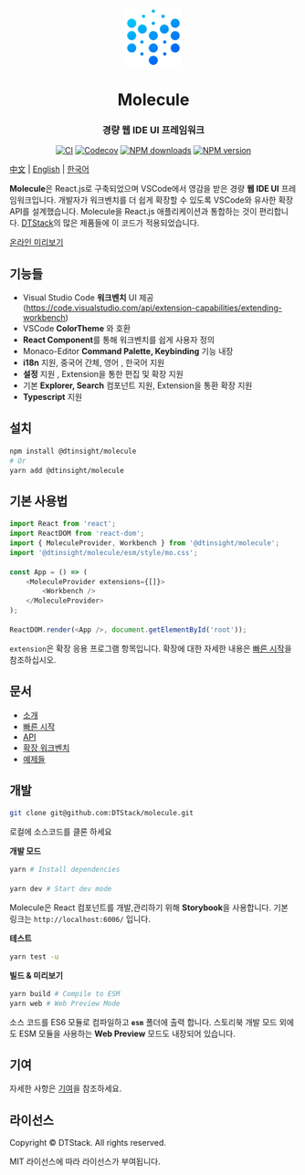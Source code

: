 <div align="center">

 <img src="./website/static/img/logo@3x.png" width="20%" height="20%" alt="watchman-logo" />
 <h1>Molecule</h1>
 <h3>경량 웹 IDE UI 프레임워크</h3>

[![CI][ci-image]][ci-url] [![Codecov][codecov-image]][codecov-url] [![NPM downloads][download-img]][download-url] [![NPM version][npm-version]][npm-version-url]

</div>

[ci-image]: https://github.com/DTStack/molecule/actions/workflows/main.yml/badge.svg
[ci-url]: https://github.com/DTStack/molecule/actions/workflows/main.yml
[codecov-image]: https://codecov.io/gh/DTStack/molecule/branch/main/graph/badge.svg?token=PDjbCBo6qz
[codecov-url]: https://codecov.io/gh/DTStack/molecule
[download-img]: https://img.shields.io/npm/dm/@dtinsight/molecule.svg?style=flat
[download-url]: https://www.npmjs.com/package/@dtinsight/molecule
[npm-version]: https://img.shields.io/npm/v/@dtinsight/molecule.svg?style=flat-square
[npm-version-url]: https://www.npmjs.com/package/@dtinsight/molecule

[中文](./README-zhCN.md) | [English](./README.md) | [한국어](./README-koKR.md)

**Molecule**은 React.js로 구축되었으며 VSCode에서 영감을 받은 경량 **웹 IDE UI** 프레임워크입니다. 개발자가 워크벤치를 더 쉽게 확장할 수 있도록 VSCode와 유사한 확장 API를 설계했습니다. Molecule을 React.js 애플리케이션과 통합하는 것이 편리합니다. [DTStack](https://www.dtstack.com/)의 많은 제품들에 이 코드가 적용되었습니다.

[온라인 미리보기](https://dtstack.github.io/molecule-examples/#/)

## 기능들

-   Visual Studio Code **워크벤치** UI 제공  
    (https://code.visualstudio.com/api/extension-capabilities/extending-workbench)
-   VSCode **ColorTheme** 와 호환
-   **React Component**를 통해 워크벤치를 쉽게 사용자 정의
-   Monaco-Editor **Command Palette, Keybinding** 기능 내장
-   **i18n** 지원, 중국어 간체, 영어 , 한국어 지원
-   **설정** 지원 , Extension을 통한 편집 및 확장 지원
-   기본 **Explorer, Search** 컴포넌트 지원, Extension을 통환 확장 지원
-   **Typescript** 지원

## 설치

```bash
npm install @dtinsight/molecule
# Or
yarn add @dtinsight/molecule
```

## 기본 사용법

```javascript
import React from 'react';
import ReactDOM from 'react-dom';
import { MoleculeProvider, Workbench } from '@dtinsight/molecule';
import '@dtinsight/molecule/esm/style/mo.css';

const App = () => (
    <MoleculeProvider extensions={[]}>
        <Workbench />
    </MoleculeProvider>
);

ReactDOM.render(<App />, document.getElementById('root'));
```

`extension`은 확장 응용 프로그램 항목입니다. 확장에 대한 자세한 내용은 [빠른 시작](https://dtstack.github.io/molecule/docs/quick-start)을 참조하십시오.

## 문서

-   [소개](https://dtstack.github.io/molecule/docs/introduction)
-   [빠른 시작](https://dtstack.github.io/molecule/docs/quick-start)
-   [API](https://dtstack.github.io/molecule/docs/api)
-   [확장 워크벤치](https://dtstack.github.io/molecule/docs/guides/extend-workbench)
-   [예제들](https://github.com/DTStack/molecule-examples)

## 개발

```bash
git clone git@github.com:DTStack/molecule.git
```

로컬에 소스코드를 클론 하세요

**개발 모드**

```bash
yarn # Install dependencies

yarn dev # Start dev mode
```

Molecule은 React 컴포넌트를 개발,관리하기 위해 **Storybook**을 사용합니다.
기본 링크는 `http://localhost:6006/` 입니다.

**테스트**

```bash
yarn test -u
```

**빌드 & 미리보기**

```bash
yarn build # Compile to ESM
yarn web # Web Preview Mode
```

소스 코드를 ES6 모듈로 컴파일하고 **`esm`** 폴더에 출력 합니다. 스토리북 개발 모드 외에도 ESM 모듈을 사용하는 **Web Preview** 모드도 내장되어 있습니다.

## 기여

자세한 사항은 [기여](./CONTRIBUTING.md)을 참조하세요.

## 라이선스

Copyright © DTStack. All rights reserved.

MIT 라이선스에 따라 라이선스가 부여됩니다.
